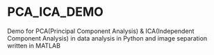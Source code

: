 # PCA_ICA_DEMO
Demo for PCA(Principal Component Analysis) &amp; ICA(Independent Component Analysis) in data analysis in Python and image separation written in MATLAB 
